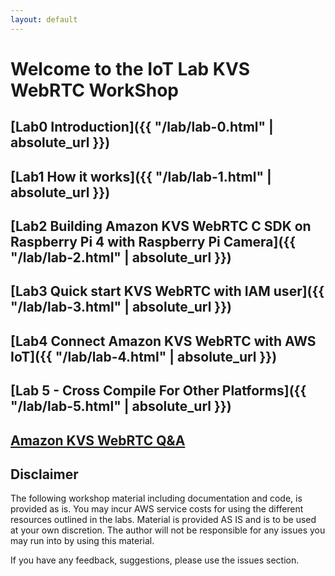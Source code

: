 ```yaml
---
layout: default
---
```


# Welcome to the IoT Lab KVS WebRTC WorkShop

## [Lab0 Introduction]({{ "/lab/lab-0.html" | absolute_url }})

## [Lab1 How it works]({{ "/lab/lab-1.html" | absolute_url }})

## [Lab2 Building Amazon KVS WebRTC C SDK on Raspberry Pi 4 with Raspberry Pi Camera]({{ "/lab/lab-2.html" | absolute_url }})

## [Lab3 Quick start KVS WebRTC with IAM user]({{ "/lab/lab-3.html" | absolute_url }})

## [Lab4 Connect Amazon KVS WebRTC with AWS IoT]({{ "/lab/lab-4.html" | absolute_url }})

## [Lab 5 - Cross Compile For Other Platforms]({{ "/lab/lab-5.html" | absolute_url }})

## [Amazon KVS WebRTC Q&A](https://iotlabtpe.github.io/Amazon-KVS-WebRTC-FAQ/)

## Disclaimer
The following workshop material including documentation and code, is provided as is. You may incur AWS service costs for using the different resources outlined in the labs. Material is provided AS IS and is to be used at your own discretion. The author will not be responsible for any issues you may run into by using this material. 

If you have any feedback, suggestions, please use the issues section.
